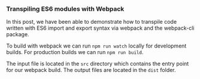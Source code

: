 ### Transpiling ES6 modules with Webpack 

In this post, we have been able to demonstrate how to transpile code written with ES6 import and export syntax via webpack and the webpack-cli package.

To build with webpack we can run ```npm run watch``` locally for development builds. For production builds we can run ```npm run build```.

The input file is located in the `src` directory which contains the entry point for our webpack build. The output files are located in the  `dist` folder. 